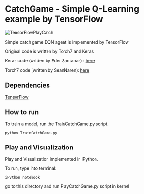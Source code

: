 # CatchGame - Simple Q-Learning example by TensorFlow
![TensorFlowPlayCatch](https://github.com/solaris33/CatchGame-QLearningExample-TensorFlow/blob/master/images/TensorFlowPlayCatchGame.gif)

Simple catch game DQN agent is implemented by TensorFlow

Original code is written by Torch7 and Keras

Keras code (written by Eder Santanas) : [here](https://gist.github.com/EderSantana/c7222daa328f0e885093)

Torch7 code (written by SeanNaren): [here](https://github.com/SeanNaren/TorchQLearningExample)


## Dependencies

[TensorFlow](https://www.tensorflow.org/versions/r0.10/get_started/os_setup.html)


## How to run

To train a model, run the TrainCatchGame.py script.
```
python TrainCatchGame.py
```


## Play and Visualization
Play and Visualization implemented in iPython.

To run, type into terminal:

```
iPython notebook
```

go to this directory and run PlayCatchGame.py script in kernel 
